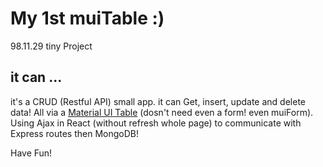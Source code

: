 # My 1st muiTable :)
98.11.29 tiny Project

## it can ...
it's a CRUD (Restful API) small app. it can Get, insert, update and delete data!
All via a [Material UI Table](https://material-table.com) (dosn't need even a form! even muiForm).
Using Ajax in React (without refresh whole page)
to communicate with Express routes then MongoDB!

Have Fun!
